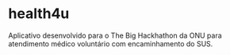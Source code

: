 
# health4u
Aplicativo desenvolvido para o The Big Hackhathon da ONU para atendimento médico voluntário com encaminhamento do SUS.
